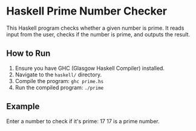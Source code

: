 # Haskell Prime Number Checker

This Haskell program checks whether a given number is prime. It reads input from the user, checks if the number is prime, and outputs the result.

## How to Run

1. Ensure you have GHC (Glasgow Haskell Compiler) installed.
2. Navigate to the `haskell/` directory.
3. Compile the program:
   `ghc prime.hs`
4. Run the compiled program:
    `./prime`

## Example

Enter a number to check if it's prime: 17
17 is a prime number.
